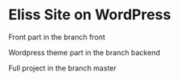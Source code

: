 # Eliss Site on WordPress

Front part in the branch front

Wordpress theme part in the branch backend

Full project in the branch master


